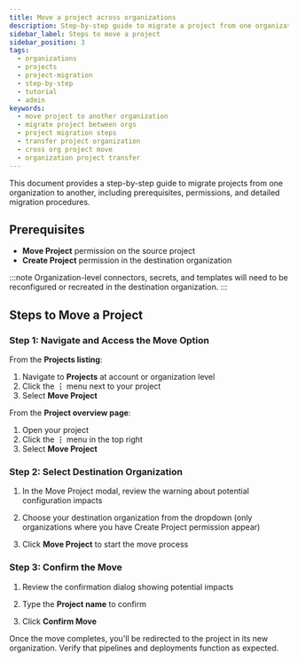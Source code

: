 ```yaml
---
title: Move a project across organizations
description: Step-by-step guide to migrate a project from one organization to another, including prerequisites, permissions, and detailed migration procedures.
sidebar_label: Steps to move a project
sidebar_position: 3
tags:
  - organizations
  - projects
  - project-migration
  - step-by-step
  - tutorial
  - admin
keywords:
  - move project to another organization
  - migrate project between orgs
  - project migration steps
  - transfer project organization
  - cross org project move
  - organization project transfer
---
```


This document provides a step-by-step guide to migrate projects from one organization to another, including prerequisites, permissions, and detailed migration procedures.

## Prerequisites

- **Move Project** permission on the source project
- **Create Project** permission in the destination organization

:::note
Organization-level connectors, secrets, and templates will need to be reconfigured or recreated in the destination organization.
:::

## Steps to Move a Project

### Step 1: Navigate and Access the Move Option

From the **Projects listing**:
1. Navigate to **Projects** at account or organization level
2. Click the **⋮** menu next to your project
3. Select **Move Project**

From the **Project overview page**:
1. Open your project
2. Click the **⋮** menu in the top right
3. Select **Move Project**

### Step 2: Select Destination Organization

1. In the Move Project modal, review the warning about potential configuration impacts
2. Choose your destination organization from the dropdown (only organizations where you have Create Project permission appear)
  
    <!--<DocImage path={require('./static/move-project-modal.png')} width="50%" height="50%" title="Move project modal" />-->

3. Click **Move Project** to start the move process

### Step 3: Confirm the Move

1. Review the confirmation dialog showing potential impacts
2. Type the **Project name** to confirm

    <!--<DocImage path={require('./static/confirm-project-move.png')} width="50%" height="50%" title="Move project confirm" />-->

3. Click **Confirm Move**

Once the move completes, you'll be redirected to the project in its new organization. Verify that pipelines and deployments function as expected.
